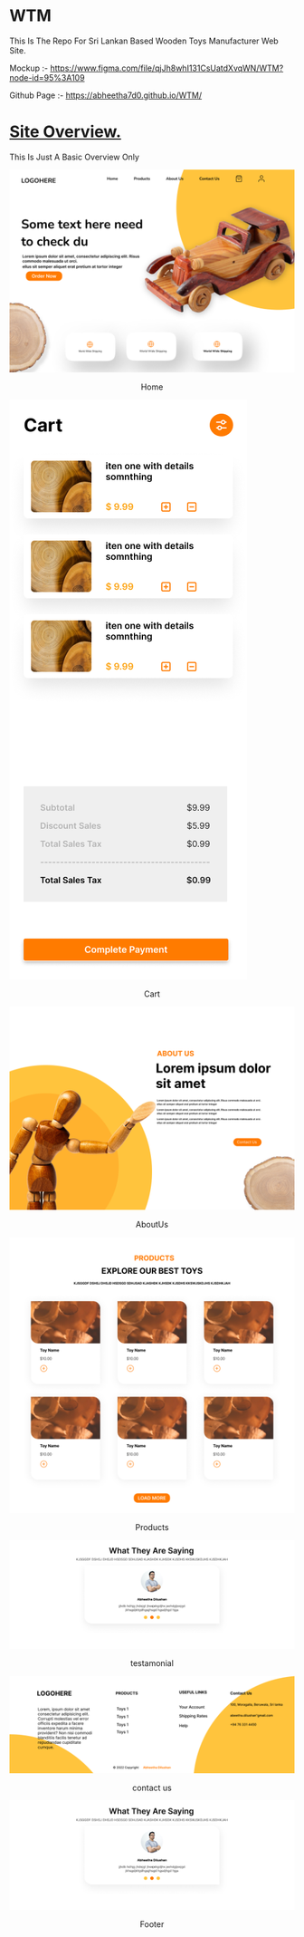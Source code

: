 # WTM

This Is The Repo For Sri Lankan Based Wooden Toys Manufacturer Web Site.

Mockup      :-  https://www.figma.com/file/qjJh8whI131CsUatdXvqWN/WTM?node-id=95%3A109

Github Page :-  https://abheetha7d0.github.io/WTM/


# <u>Site Overview.</u>

This Is Just A Basic Overview Only

![Image of Home](Assets/Img/readme/1.png)
<center>Home</center>

![Image Of About](Assets/Img/readme/cart.png)
<center>Cart</center>

![Image Of About](Assets/Img/readme/2.png)
<center>AboutUs</center>



![Image Of Project](Assets/Img/readme/3.png)
<center>Products</center>

![Image Of Education](Assets/Img/readme/6.png)
<center>testamonial</center>

![Image Of Gallery](Assets/Img/readme/5.png)
<center>contact us</center>

![Image Of Contact](Assets/Img/readme/6.png)
<center>Footer</center>